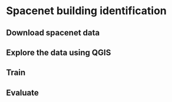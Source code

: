 # Spacenet building identification

## Download spacenet data

## Explore the data using QGIS

## Train

## Evaluate
